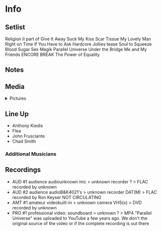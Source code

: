 # Info

## Setlist

Religion II part of
Give It Away
Suck My Kiss
Scar Tissue
My Lovely Man
Right on Time
If You Have to Ask
Hardcore Jollies tease
Soul to Squeeze
Blood Sugar Sex Magik
Parallel Universe
Under the Bridge
Me and My Friends
ENCORE BREAK
The Power of Equality

## Notes

## Media 

<details>
  <summary>Pictures</summary>
  <!--<img alt="Setlist" title="Setlist" src="_.jpg" height="200" />
  <img alt="Clipping" title="Clipping" src="_.jpg" height="200" />
  <img alt="Flyer" title="Flyer" src="_.jpg" height="200" />-->
</details>

## Line Up

* Anthony Kiedis
* Flea
* John Frusciante
* Chad Smith

### Additional Musicians

## Recordings

* AUD #1 audience audiounknown mic > unknown recorder ? > FLAC recorded by unknown  
* AUD #2 audience audioB&K4021's > unknown recorder DAT(M) > FLAC recorded by Ron Keyser NOT CIRCULATING   
* AMT #1 amateur videobuilt-in > unknown camera VHS(x) > DVD recorded by unknown
* PRO #1 professional video: soundboard > unknown ? > MP4 "Parallel Universe" was uploaded to YouTube a few years ago. We don't the original source of the video or if the complete recording is out there
